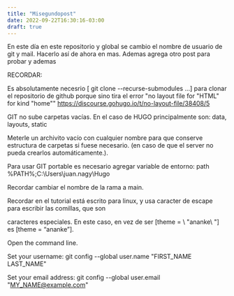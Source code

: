 ```yaml
---
title: "Misegundopost"
date: 2022-09-22T16:30:16-03:00
draft: true
---
```


En este día en este repositorio y global se cambio el nombre de usuario de git y mail.
Hacerlo así de ahora en mas. Ademas agrega otro post para probar y ademas



RECORDAR:

Es absolutamente necesrio [ git clone --recurse-submodules ...] para clonar el repositorio de github
porque sino tira el error "no layout file for "HTML" for kind "home""
https://discourse.gohugo.io/t/no-layout-file/38408/5

GIT no sube carpetas vacías. En el caso de HUGO principalmente son: data, layouts, static

Meterle un archivito vacío con cualquier nombre para que conserve estructura de carpetas si fuese necesario.
(en caso de que el server no pueda crearlos automáticamente.).

Para usar GIT portable es necesario agregar variable de entorno:
path %PATH%;C:\Users\juan.nagy\Hugo

Recordar cambiar el nombre de la rama a main.

Recordar en el tutorial está escrito para linux, y usa caracter de escape para escribir las comillas, que son

caracteres especiales. En este caso, en vez de ser [theme = \ "ananke\ "] es [theme = “ananke”].

Open the command line.

Set your username:
git config --global user.name "FIRST_NAME LAST_NAME"

Set your email address:
git config --global user.email "MY_NAME@example.com"
